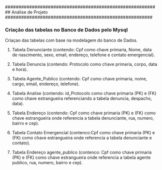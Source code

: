 ########################################################## Análise de Projeto #######################################################

### Criação das tabelas no Banco de Dados pelo Mysql

Criaçao das tabelas com base na modelagem do banco de Dados.

1. Tabela Denunciante (contendo: Cpf como chave primaria, Nome, data de nascimento, sexo, email, endereço, telefone e contato emergencial).

2. Tabela Denuncia (contendo: Protocolo como chave primaria, corpo, data e hora).

3. Tabela Agente_Publico (contendo: Cpf como chave primaria, nome, cargo, email, endereço, telefone).

4. Tabela Analise (contendo: id_Protocolo como chave primaria (PK) e (FK) como chave estrangueira referenciando a tabela denuncia, despacho, data).

5. Tabela Endereço (contendo: Cpf como chave primaria (PK) e (FK) como chave  estrangueira onde referencia a tabela denunciante, rua, numero, bairro e cep).

6. Tabela Contato Emergencial (contenco:Cpf como chave primaria (PK) e (FK) como chave  estrangueira onde referencia a tabela denunciante e contato).

7. Tabela Endereço agente_publico (contenco: Cpf como chave primaria (PK) e (FK) como chave estrangueira onde referencia a tabela agente publico, rua, numero, bairro e cep).






